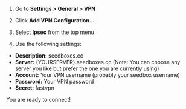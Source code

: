 
1. Go to **Settings > General > VPN**

2. Click **Add VPN Configuration...**

3. Select **Ipsec** from the top menu

4. Use the following settings:


* **Description:** seedboxes.cc
* **Server:** {YOURSERVER}.seedboxes.cc (Note: You can choose any server you like but prefer the one you are currently using)
* **Account:** Your VPN username (probably your seedbox username)
* **Password:** Your VPN password
* **Secret:** fastvpn

You are ready to connect!

